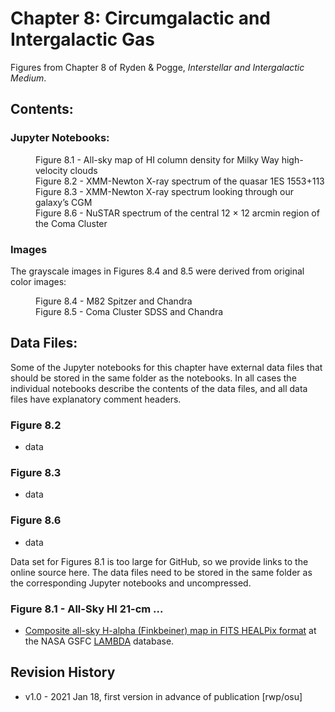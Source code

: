 # Chapter 8: Circumgalactic and Intergalactic Gas

Figures from Chapter 8 of Ryden & Pogge, *Interstellar and Intergalactic Medium*.

## Contents:

### Jupyter Notebooks:
<dl>
<dd>Figure 8.1 - All-sky map of HI column density for Milky Way high-velocity clouds
<dd>Figure 8.2 - XMM-Newton X-ray spectrum of the quasar 1ES 1553+113
<dd>Figure 8.3 - XMM-Newton X-ray spectrum looking through our galaxy’s CGM
<dd>Figure 8.6 - NuSTAR spectrum of the central 12 × 12 arcmin region of the Coma Cluster
</dl>

### Images
The grayscale images in Figures 8.4 and 8.5 were derived from original color images:
<dl>
<dd>Figure 8.4 - M82 Spitzer and Chandra
<dd>Figure 8.5 - Coma Cluster SDSS and Chandra
</dl>

## Data Files:

Some of the Jupyter notebooks for this chapter have external data files that should be stored in the same
folder as the notebooks.  In all cases the individual notebooks describe the contents of the data files, 
and all data files have explanatory comment headers.

### Figure 8.2
* data

### Figure 8.3
* data

### Figure 8.6
* data

Data set for Figures 8.1 is too large for GitHub, so we provide links to the online source here.  The data files need to be
stored in the same folder as the corresponding Jupyter notebooks and uncompressed.

### Figure 8.1 - All-Sky HI 21-cm ...
* [Composite all-sky H-alpha (Finkbeiner) map in FITS HEALPix format](https://lambda.gsfc.nasa.gov/product/foreground/fg_halpha_map.cfm) at the NASA GSFC [LAMBDA](https://lambda.gsfc.nasa.gov) database.

## Revision History

* v1.0 - 2021 Jan 18, first version in advance of publication [rwp/osu]
